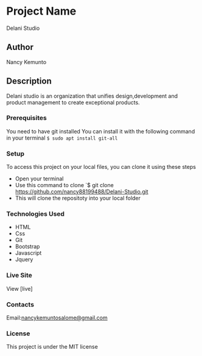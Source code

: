 # Project Name
Delani Studio

## Author
Nancy Kemunto

## Description
Delani studio is an organization that unifies design,development and product management to create exceptional products.

### Prerequisites
You need to have git installed
You can install it with the following command in your terminal
`$ sudo apt install git-all`

### Setup
To access this project on your local files, you can clone it using these steps
* Open your terminal
* Use this command to clone `$ git clone https://github.com/nancy88199488/Delani-Studio.git
* This will clone the repositoty into your local folder

### Technologies Used
* HTML
* Css
* Git
* Bootstrap
* Javascript
* Jquery

### Live Site
View [live]

### Contacts
Email:nancykemuntosalome@gmail.com

### License
This project is under the MIT license
